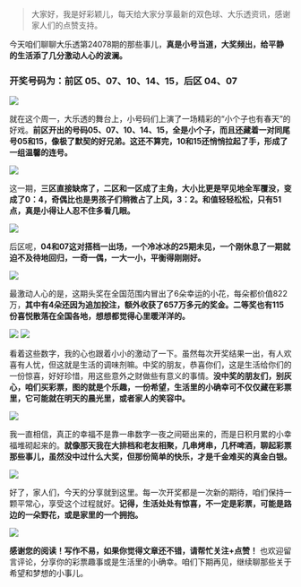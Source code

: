 > 大家好，我是好彩颖儿，每天给大家分享最新的双色球、大乐透资讯，感谢家人们的点赞支持。

今天咱们聊聊大乐透第24078期的那些事儿，**真是小号当道，大奖频出，给平静的生活添了几分激动人心的波澜。**

### 开奖号码为：前区 05、07、10、14、15，后区 04、07


![](https://cdn.jsdelivr.net/gh/wangwenjie1314/PicCDN/2024-7-9/1720486928958-image.png)


就在这个周一，大乐透的舞台上，小号码们上演了一场精彩的“小个子也有春天”的好戏。**前区开出的号码05、07、10、14、15，全是小个子，而且还藏着一对同尾号05和15，像极了默契的好兄弟。这还不算完，10和15还悄悄拉起了手，形成了一组温馨的连号。**



![](https://cdn.jsdelivr.net/gh/wangwenjie1314/PicCDN/2024-7-9/1720487081854-image.png)



这一期，**三区直接缺席了，二区和一区成了主角，大小比更是罕见地全军覆没，变成了0：4，奇偶比也是男孩子们稍微占了上风，3：2。和值轻轻松松，只有51点，真是小得让人忍不住多看几眼。**


![](https://cdn.jsdelivr.net/gh/wangwenjie1314/PicCDN/2024-7-9/1720487074050-image.png)




后区呢，**04和07这对搭档一出场，一个冷冰冰的25期未见，一个刚休息了一期就迫不及待地回归，一奇一偶，一大一小，平衡得刚刚好。**

![](https://cdn.jsdelivr.net/gh/wangwenjie1314/PicCDN/2024-7-9/1720486955303-image.png)



最激动人心的是，这期头奖在全国范围内冒出了6朵幸运的小花，每朵都价值822万，**其中有4朵还因为追加投注，额外收获了657万多元的奖金。二等奖也有115份喜悦散落在全国各地，想想都觉得心里暖洋洋的。**

![](https://cdn.jsdelivr.net/gh/wangwenjie1314/PicCDN/2024-7-9/1720486970280-image.png)
![](https://cdn.jsdelivr.net/gh/wangwenjie1314/PicCDN/2024-7-9/1720486982748-image.png)


看着这些数字，我的心也跟着小小的激动了一下。虽然每次开奖结果一出，有人欢喜有人忧，但这就是生活的调味剂嘛。中奖的朋友，恭喜你们，这是生活给你们的一份惊喜，好好珍惜，用这些意外之财做些有意义的事情。**没中奖的朋友们，别灰心，咱们买彩票，图的就是个乐趣，一份希望，生活里的小确幸可不仅仅藏在彩票里，它可能就在明天的晨光里，或者家人的笑容中。**

![](https://cdn.jsdelivr.net/gh/wangwenjie1314/PicCDN/2024-7-9/1720486999780-image.png)


我一直相信，真正的幸福不是靠一串数字一夜之间砸出来的，而是日积月累的小幸福堆砌起来的。**就像那天我在大排档和老友相聚，几串烤串，几杯啤酒，聊起彩票那些事儿，虽然没中过什么大奖，但那份简单的快乐，才是千金难买的真金白银。**


![](https://cdn.jsdelivr.net/gh/wangwenjie1314/PicCDN/2024-7-9/1720487129311-image.png)


好了，家人们，今天的分享就到这里。每一次开奖都是一次新的期待，咱们保持一颗平常心，享受这个过程就好。**记得，生活处处有惊喜，不一定是彩票，可能是路边的一朵野花，或是家里的一个拥抱。**


![](https://cdn.jsdelivr.net/gh/wangwenjie1314/PicCDN/2024-7-9/1720487102333-image.png)


**感谢您的阅读！写作不易，如果你觉得文章还不错，请帮忙关注+点赞！** 也欢迎留言评论，分享你的彩票趣事或是生活里的小确幸。咱们下期再见，继续聊那些关于希望和梦想的小事儿。